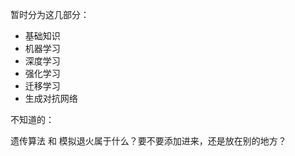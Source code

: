 

暂时分为这几部分：

* 基础知识
* 机器学习
* 深度学习
* 强化学习
* 迁移学习
* 生成对抗网络



不知道的：

遗传算法 和 模拟退火属于什么？要不要添加进来，还是放在别的地方？
